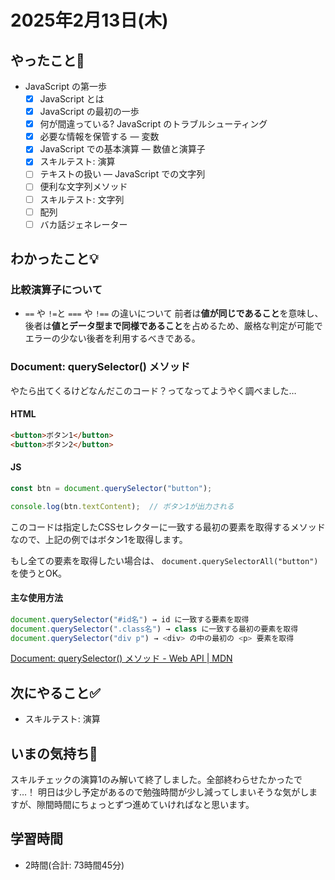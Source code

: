# 2025年2月13日(木)

## やったこと📝
- JavaScript の第一歩
  - [x] JavaScript とは
  - [x] JavaScript の最初の一歩
  - [x] 何が間違っている? JavaScript のトラブルシューティング
  - [x] 必要な情報を保管する — 変数
  - [x] JavaScript での基本演算 — 数値と演算子
  - [x] スキルテスト: 演算
  - [ ] テキストの扱い — JavaScript での文字列
  - [ ] 便利な文字列メソッド
  - [ ] スキルテスト: 文字列
  - [ ] 配列
   - [ ] バカ話ジェネレーター

## わかったこと💡

### 比較演算子について
 -  `==` や `!=`と `===` や `!==`  の違いについて
前者は**値が同じであること**を意味し、後者は**値とデータ型まで同様であること**を占めるため、厳格な判定が可能でエラーの少ない後者を利用するべきである。

### Document: querySelector() メソッド
やたら出てくるけどなんだこのコード？ってなってようやく調べました…

#### HTML
```html
<button>ボタン1</button>
<button>ボタン2</button>
```
#### JS
``` javascript
const btn = document.querySelector("button");

console.log(btn.textContent);  // ボタン1が出力される
```
このコードは指定したCSSセレクターに一致する最初の要素を取得するメソッドなので、上記の例ではボタン1を取得します。

もし全ての要素を取得したい場合は、
`document.querySelectorAll("button")`を使うとOK。

#### 主な使用方法
```javascript
document.querySelector("#id名") → id に一致する要素を取得
document.querySelector(".class名") → class に一致する最初の要素を取得
document.querySelector("div p") → <div> の中の最初の <p> 要素を取得
```
[Document: querySelector\(\) メソッド \- Web API \| MDN](https://developer.mozilla.org/ja/docs/Web/API/Document/querySelector)

## 次にやること✅

- スキルテスト: 演算

## いまの気持ち🫶
スキルチェックの演算1のみ解いて終了しました。全部終わらせたかったです…！
明日は少し予定があるので勉強時間が少し減ってしまいそうな気がしますが、隙間時間にちょっとずつ進めていければなと思います。

## 学習時間
- 2時間(合計: 73時間45分)
